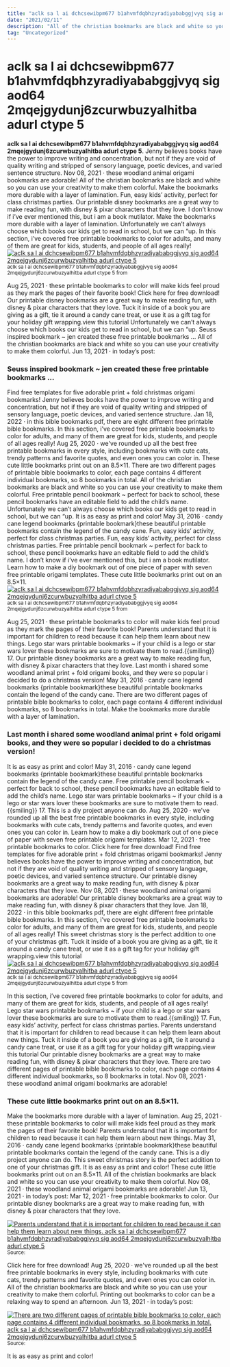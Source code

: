 ```yaml
---
title: "aclk sa l ai dchcsewibpm677 b1ahvmfdqbhzyradiyababggjvyq sig aod64 2mqejgydunj6zcurwbuzyalhitba adurl ctype 5"
date: "2021/02/11"
description: "All of the christian bookmarks are black and white so you can use your creativity to make them colorful."
tag: "Uncategorized"
---
```


# aclk sa l ai dchcsewibpm677 b1ahvmfdqbhzyradiyababggjvyq sig aod64 2mqejgydunj6zcurwbuzyalhitba adurl ctype 5
**aclk sa l ai dchcsewibpm677 b1ahvmfdqbhzyradiyababggjvyq sig aod64 2mqejgydunj6zcurwbuzyalhitba adurl ctype 5**. Jenny believes books have the power to improve writing and concentration, but not if they are void of quality writing and stripped of sensory language, poetic devices, and varied sentence structure. Nov 08, 2021 · these woodland animal origami bookmarks are adorable! All of the christian bookmarks are black and white so you can use your creativity to make them colorful. Make the bookmarks more durable with a layer of lamination. Fun, easy kids’ activity, perfect for class christmas parties.
Our printable disney bookmarks are a great way to make reading fun, with disney &amp; pixar characters that they love. I don’t know if i’ve ever mentioned this, but i am a book mutilator. Make the bookmarks more durable with a layer of lamination. Unfortunately we can’t always choose which books our kids get to read in school, but we can “up. In this section, i’ve covered free printable bookmarks to color for adults, and many of them are great for kids, students, and people of all ages really!
[![aclk sa l ai dchcsewibpm677 b1ahvmfdqbhzyradiyababggjvyq sig aod64 2mqejgydunj6zcurwbuzyalhitba adurl ctype 5](WK4912-81012939 "aclk sa l ai dchcsewibpm677 b1ahvmfdqbhzyradiyababggjvyq sig aod64 2mqejgydunj6zcurwbuzyalhitba adurl ctype 5")](WK4912-81012939)
<small>aclk sa l ai dchcsewibpm677 b1ahvmfdqbhzyradiyababggjvyq sig aod64 2mqejgydunj6zcurwbuzyalhitba adurl ctype 5 from </small>

Aug 25, 2021 · these printable bookmarks to color will make kids feel proud as they mark the pages of their favorite book! Click here for free download! Our printable disney bookmarks are a great way to make reading fun, with disney &amp; pixar characters that they love. Tuck it inside of a book you are giving as a gift, tie it around a candy cane treat, or use it as a gift tag for your holiday gift wrapping.view this tutorial Unfortunately we can’t always choose which books our kids get to read in school, but we can “up. Seuss inspired bookmark ~ jen created these free printable bookmarks … All of the christian bookmarks are black and white so you can use your creativity to make them colorful. Jun 13, 2021 · in today’s post:

### Seuss inspired bookmark ~ jen created these free printable bookmarks …
Find free templates for five adorable print + fold christmas origami bookmarks! Jenny believes books have the power to improve writing and concentration, but not if they are void of quality writing and stripped of sensory language, poetic devices, and varied sentence structure. Jan 18, 2022 · in this bible bookmarks pdf, there are eight different free printable bible bookmarks. In this section, i’ve covered free printable bookmarks to color for adults, and many of them are great for kids, students, and people of all ages really! Aug 25, 2020 · we&#039;ve rounded up all the best free printable bookmarks in every style, including bookmarks with cute cats, trendy patterns and favorite quotes, and even ones you can color in. These cute little bookmarks print out on an 8.5×11. There are two different pages of printable bible bookmarks to color, each page contains 4 different individual bookmarks, so 8 bookmarks in total. All of the christian bookmarks are black and white so you can use your creativity to make them colorful. Free printable pencil bookmark ~ perfect for back to school, these pencil bookmarks have an editable field to add the child’s name. Unfortunately we can’t always choose which books our kids get to read in school, but we can “up. It is as easy as print and color! May 31, 2016 · candy cane legend bookmarks {printable bookmark}these beautiful printable bookmarks contain the legend of the candy cane. Fun, easy kids’ activity, perfect for class christmas parties.
Fun, easy kids’ activity, perfect for class christmas parties. Free printable pencil bookmark ~ perfect for back to school, these pencil bookmarks have an editable field to add the child’s name. I don’t know if i’ve ever mentioned this, but i am a book mutilator. Learn how to make a diy bookmark out of one piece of paper with seven free printable origami templates. These cute little bookmarks print out on an 8.5×11.
[![aclk sa l ai dchcsewibpm677 b1ahvmfdqbhzyradiyababggjvyq sig aod64 2mqejgydunj6zcurwbuzyalhitba adurl ctype 5](WK4912-81012939 "aclk sa l ai dchcsewibpm677 b1ahvmfdqbhzyradiyababggjvyq sig aod64 2mqejgydunj6zcurwbuzyalhitba adurl ctype 5")](WK4912-81012939)
<small>aclk sa l ai dchcsewibpm677 b1ahvmfdqbhzyradiyababggjvyq sig aod64 2mqejgydunj6zcurwbuzyalhitba adurl ctype 5 from </small>

Aug 25, 2021 · these printable bookmarks to color will make kids feel proud as they mark the pages of their favorite book! Parents understand that it is important for children to read because it can help them learn about new things. Lego star wars printable bookmarks ~ if your child is a lego or star wars lover these bookmarks are sure to motivate them to read.{{smiling}} 17. Our printable disney bookmarks are a great way to make reading fun, with disney &amp; pixar characters that they love. Last month i shared some woodland animal print + fold origami books, and they were so popular i decided to do a christmas version! May 31, 2016 · candy cane legend bookmarks {printable bookmark}these beautiful printable bookmarks contain the legend of the candy cane. There are two different pages of printable bible bookmarks to color, each page contains 4 different individual bookmarks, so 8 bookmarks in total. Make the bookmarks more durable with a layer of lamination.

### Last month i shared some woodland animal print + fold origami books, and they were so popular i decided to do a christmas version!
It is as easy as print and color! May 31, 2016 · candy cane legend bookmarks {printable bookmark}these beautiful printable bookmarks contain the legend of the candy cane. Free printable pencil bookmark ~ perfect for back to school, these pencil bookmarks have an editable field to add the child’s name. Lego star wars printable bookmarks ~ if your child is a lego or star wars lover these bookmarks are sure to motivate them to read.{{smiling}} 17. This is a diy project anyone can do. Aug 25, 2020 · we&#039;ve rounded up all the best free printable bookmarks in every style, including bookmarks with cute cats, trendy patterns and favorite quotes, and even ones you can color in. Learn how to make a diy bookmark out of one piece of paper with seven free printable origami templates. Mar 12, 2021 · free printable bookmarks to color. Click here for free download! Find free templates for five adorable print + fold christmas origami bookmarks! Jenny believes books have the power to improve writing and concentration, but not if they are void of quality writing and stripped of sensory language, poetic devices, and varied sentence structure. Our printable disney bookmarks are a great way to make reading fun, with disney &amp; pixar characters that they love. Nov 08, 2021 · these woodland animal origami bookmarks are adorable!
Our printable disney bookmarks are a great way to make reading fun, with disney &amp; pixar characters that they love. Jan 18, 2022 · in this bible bookmarks pdf, there are eight different free printable bible bookmarks. In this section, i’ve covered free printable bookmarks to color for adults, and many of them are great for kids, students, and people of all ages really! This sweet christmas story is the perfect addition to one of your christmas gift. Tuck it inside of a book you are giving as a gift, tie it around a candy cane treat, or use it as a gift tag for your holiday gift wrapping.view this tutorial
[![aclk sa l ai dchcsewibpm677 b1ahvmfdqbhzyradiyababggjvyq sig aod64 2mqejgydunj6zcurwbuzyalhitba adurl ctype 5](WK4912-81012939 "aclk sa l ai dchcsewibpm677 b1ahvmfdqbhzyradiyababggjvyq sig aod64 2mqejgydunj6zcurwbuzyalhitba adurl ctype 5")](WK4912-81012939)
<small>aclk sa l ai dchcsewibpm677 b1ahvmfdqbhzyradiyababggjvyq sig aod64 2mqejgydunj6zcurwbuzyalhitba adurl ctype 5 from </small>

In this section, i’ve covered free printable bookmarks to color for adults, and many of them are great for kids, students, and people of all ages really! Lego star wars printable bookmarks ~ if your child is a lego or star wars lover these bookmarks are sure to motivate them to read.{{smiling}} 17. Fun, easy kids’ activity, perfect for class christmas parties. Parents understand that it is important for children to read because it can help them learn about new things. Tuck it inside of a book you are giving as a gift, tie it around a candy cane treat, or use it as a gift tag for your holiday gift wrapping.view this tutorial Our printable disney bookmarks are a great way to make reading fun, with disney &amp; pixar characters that they love. There are two different pages of printable bible bookmarks to color, each page contains 4 different individual bookmarks, so 8 bookmarks in total. Nov 08, 2021 · these woodland animal origami bookmarks are adorable!

### These cute little bookmarks print out on an 8.5×11.
Make the bookmarks more durable with a layer of lamination. Aug 25, 2021 · these printable bookmarks to color will make kids feel proud as they mark the pages of their favorite book! Parents understand that it is important for children to read because it can help them learn about new things. May 31, 2016 · candy cane legend bookmarks {printable bookmark}these beautiful printable bookmarks contain the legend of the candy cane. This is a diy project anyone can do. This sweet christmas story is the perfect addition to one of your christmas gift. It is as easy as print and color! These cute little bookmarks print out on an 8.5×11. All of the christian bookmarks are black and white so you can use your creativity to make them colorful. Nov 08, 2021 · these woodland animal origami bookmarks are adorable! Jun 13, 2021 · in today’s post: Mar 12, 2021 · free printable bookmarks to color. Our printable disney bookmarks are a great way to make reading fun, with disney &amp; pixar characters that they love.


[![Parents understand that it is important for children to read because it can help them learn about new things. aclk sa l ai dchcsewibpm677 b1ahvmfdqbhzyradiyababggjvyq sig aod64 2mqejgydunj6zcurwbuzyalhitba adurl ctype 5](6643794685561547649 "aclk sa l ai dchcsewibpm677 b1ahvmfdqbhzyradiyababggjvyq sig aod64 2mqejgydunj6zcurwbuzyalhitba adurl ctype 5")](WK4912-81012939)
<small>Source: </small>

Click here for free download! Aug 25, 2020 · we&#039;ve rounded up all the best free printable bookmarks in every style, including bookmarks with cute cats, trendy patterns and favorite quotes, and even ones you can color in. All of the christian bookmarks are black and white so you can use your creativity to make them colorful. Printing out bookmarks to color can be a relaxing way to spend an afternoon. Jun 13, 2021 · in today’s post:

[![There are two different pages of printable bible bookmarks to color, each page contains 4 different individual bookmarks, so 8 bookmarks in total. aclk sa l ai dchcsewibpm677 b1ahvmfdqbhzyradiyababggjvyq sig aod64 2mqejgydunj6zcurwbuzyalhitba adurl ctype 5](6643794685561547649 "aclk sa l ai dchcsewibpm677 b1ahvmfdqbhzyradiyababggjvyq sig aod64 2mqejgydunj6zcurwbuzyalhitba adurl ctype 5")](WK4912-81012939)
<small>Source: </small>

It is as easy as print and color!
